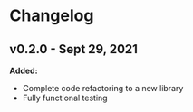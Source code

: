 # Changelog

## v0.2.0 - Sept 29, 2021

**Added:**
- Complete code refactoring to a new library
- Fully functional testing

